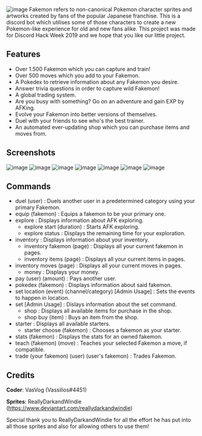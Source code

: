 ![image](https://i.imgur.com/zzQcW4H.png)
Fakemon refers to non-canonical Pokemon character sprites and artworks created by fans of the popular Japanese franchise. This is a discord bot which utilises some of those characters to create a new Pokemon-like experience for old and new fans alike. This project was made for Discord Hack Week 2019 and we hope that you like our little project.

## Features
- Over 1.500 Fakemon which you can capture and train!
- Over 500 moves which you add to your Fakemon.
- A Pokedex to retrieve information about any Fakemon you desire.
- Answer trivia questions in order to capture wild Fakemon!
- A global trading system.
- Are you busy with something? Go on an adventure and gain EXP by AFKing.
- Evolve your Fakemon into better versions of themselves.
- Duel with your friends to see who's the best trainer.
- An automated ever-updating shop which you can purchase items and moves from.

## Screenshots
![image](https://i.imgur.com/vofYrAf.png)
![image](https://i.imgur.com/cZqvlEG.png)
![image](https://i.imgur.com/gwG0MoE.png)
![image](https://i.imgur.com/cW8klAD.png)
![image](https://i.imgur.com/2JTI62D.png)
![image](https://i.imgur.com/DjEr3S3.png)
![image](https://i.imgur.com/w7t4CUX.png)

## Commands
- duel (user) : Duels another user in a predetermined category using your primary Fakemon.
- equip (fakemon) : Equips a fakemon to be your primary one.
- explore : Displays information about AFK exploring.
  - explore start (duration) : Starts AFK exploring.
  - explore status : Displays the remaining time for your exploration.
- inventory : Displays information about your inventory.
  - inventory fakemon (page) : Displays all your current fakemon in pages.
  - inventory items (page) : Displays all your current items in pages.
- inventory moves (page) : Displays all your current moves in pages.
  - money : Displays your money.
- pay (user) (amount) : Pays another user.
- pokedex (fakemon) : Displays information about said fakemon.
- set location (event) (channel/category) [Admin Usage] : Sets the events to happen in location.
- set [Admin Usage] : Dislays information about the set command.
  - shop : Displays all available items for purchase in the shop.
  - shop buy (item) : Buys an item from the shop.
- starter : Displays all available starters.
  - starter choose (fakemon) : Chooses a fakemon as your starter.
- stats (fakemon) : Displays the stats for an owned fakemon.
- teach (fakemon) (move) : Teaches your selected Fakemon a move, if compatible.
- trade (your fakemon) (user) (user's fakemon) : Trades Fakemon.



## Credits
**Coder**: VasVog (Vassilios#4451)

**Sprites**: ReallyDarkandWindie (https://www.deviantart.com/reallydarkandwindie)

Special thank you to ReallyDarkandWindie for all the effort he has put into all those sprites and also for allowing others to use them!
